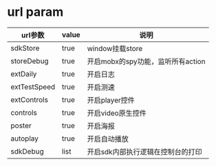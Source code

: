 # url param
| url参数      | value | 说明                              |
| ------------ | ----- | --------------------------------- |
| sdkStore     | true  | window挂载store                   |
| storeDebug   | true  | 开启mobx的spy功能，监听所有action |
| extDaily     | true  | 开启日志                          |
| extTestSpeed | true  | 开启测速                          |
| extControls  | true  | 开启player控件                    |
| controls     | true  | 开启video原生控件                 |
| poster       | true  | 开启海报                          |
| autoplay     | true  | 开启自动播放                      |
| sdkDebug     | list  | 开启sdk内部执行逻辑在控制台的打印 |